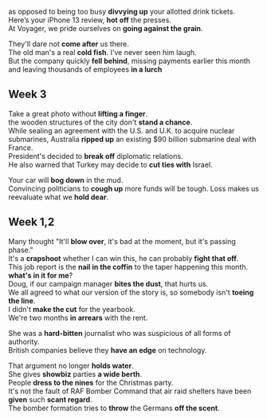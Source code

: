 as opposed to being too busy **divvying up** your allotted drink tickets.  
Here’s your iPhone 13 review, **hot off** the presses.  
At Voyager, we pride ourselves on **going against the grain**.  

They'll dare not **come after** us there.  
The old man's a real **cold fish**. I've never seen him laugh.  
But the company quickly **fell behind**, missing payments earlier this month and leaving thousands of employees **in a lurch** 

## Week 3 
Take a great photo without **lifting a finger**.  
the wooden structures of the city don't **stand a chance**.  
While sealing an agreement with the U.S. and U.K. to acquire nuclear submarines, Australia **ripped up** an existing $90 billion submarine deal with France.  
President's decided to **break off** diplomatic relations.  
He also warned that Turkey may decide to **cut ties with** Israel.  

Your car will **bog down** in the mud.  
Convincing politicians to **cough up** more funds will be tough. 
Loss makes us reevaluate what we **hold dear**.  

## Week 1,2

Many thought "It'll **blow over**, it's bad at the moment, but it's passing phase."  
It's a **crapshoot** whether I can win this, he can probably **fight that off**.   
This job report is the **nail in the coffin** to the taper happening this month.  
**what's in it for me**?  
Doug, if our campaign manager **bites the dust**, that hurts us.  
We all agreed to what our version of the story is, so somebody isn't **toeing the line**.  
I didn't **make the cut** for the yearbook.  
We're two months **in arrears** with the rent. 

She was a **hard-bitten** journalist who was suspicious of all forms of authority.  
British companies believe they **have an edge** on technology.  

That argument no longer **holds water**.  
She gives **showbiz** parties **a wide berth**.  
People **dress to the nines** for the Christmas party.  
It's not the fault of RAF Bomber Command that air raid shelters have been **given** such **scant regard**.  
The bomber formation tries to **throw** the Germans **off the scent**.  

